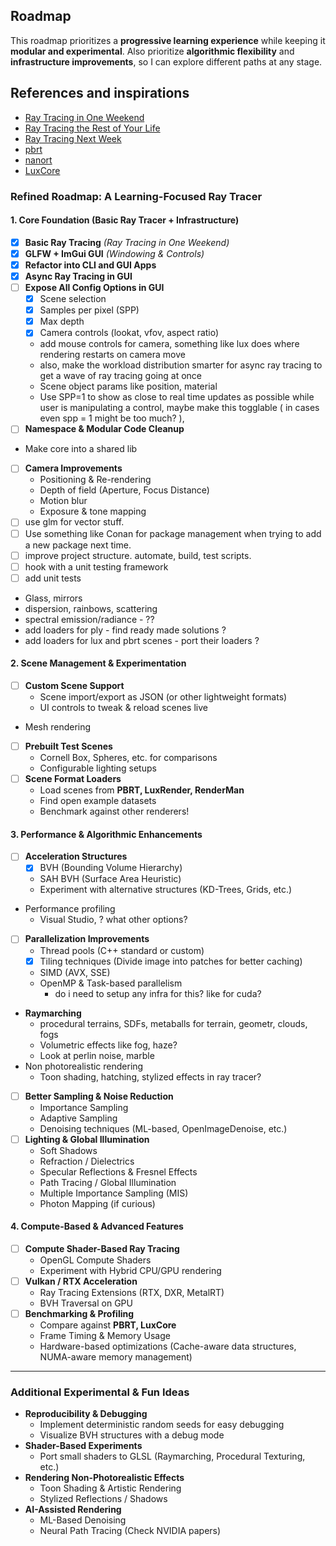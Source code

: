
## Roadmap

This roadmap prioritizes a **progressive learning experience** while keeping it **modular and experimental**.
Also prioritize **algorithmic flexibility** and **infrastructure improvements**, so I can explore different paths at any stage.  

## References and inspirations

- [Ray Tracing in One Weekend](https://raytracing.github.io/books/RayTracingInOneWeekend.html)
- [Ray Tracing the Rest of Your Life](https://raytracing.github.io/books/RayTracingTheRestOfYourLife.html)
- [Ray Tracing Next Week](https://raytracing.github.io/books/RayTracingNextWeek.html)
- [pbrt](https://github.com/mmp/pbrt-v4)
- [nanort](https://github.com/lighttransport/nanort?tab=readme-ov-file)
- [LuxCore](https://github.com/LuxCoreRender/LuxCore)


### **Refined Roadmap: A Learning-Focused Ray Tracer**  

#### **1. Core Foundation (Basic Ray Tracer + Infrastructure)**
- [x] **Basic Ray Tracing** *(Ray Tracing in One Weekend)*
- [x] **GLFW + ImGui GUI** *(Windowing & Controls)*
- [x] **Refactor into CLI and GUI Apps**
- [x] **Async Ray Tracing in GUI**
- [ ] **Expose All Config Options in GUI** 
  - [x] Scene selection
  - [x] Samples per pixel (SPP)
  - [x] Max depth
  - [x] Camera controls (lookat, vfov, aspect ratio)
  - add mouse controls for camera, something like lux does where rendering restarts on camera move
  - also, make the workload distribution smarter for async ray tracing to get a wave of ray tracing going at once
  - Scene object params like position, material
  - Use SPP=1 to show as close to real time updates as possible while user is manipulating a control, 
    maybe make this togglable ( in cases even spp = 1 might be too much? ), 
- [ ] **Namespace & Modular Code Cleanup**
- Make core into a shared lib
- [ ] **Camera Improvements**
  - Positioning & Re-rendering  
  - Depth of field (Aperture, Focus Distance)
  - Motion blur
  - Exposure & tone mapping
- [ ] use glm for vector stuff.
- [ ] Use something like Conan for package management when trying to add a new package next time.
- [ ] improve project structure. automate, build, test scripts.
- [ ] hook with a unit testing framework
- [ ] add unit tests
- Glass, mirrors
- dispersion, rainbows, scattering
- spectral emission/radiance - ??
- add loaders for ply - find ready made solutions ?
- add loaders for lux and pbrt scenes - port their loaders ?
    

#### **2. Scene Management & Experimentation**
- [ ] **Custom Scene Support**
  - Scene import/export as JSON (or other lightweight formats)
  - UI controls to tweak & reload scenes live  
- Mesh rendering
- [ ] **Prebuilt Test Scenes**
  - Cornell Box, Spheres, etc. for comparisons
  - Configurable lighting setups  
- [ ] **Scene Format Loaders**
  - Load scenes from **PBRT, LuxRender, RenderMan**
  - Find open example datasets
  - Benchmark against other renderers!

#### **3. Performance & Algorithmic Enhancements**
- [ ] **Acceleration Structures**
  - [x]  BVH (Bounding Volume Hierarchy)
  - SAH BVH (Surface Area Heuristic)
  - Experiment with alternative structures (KD-Trees, Grids, etc.)  
- Performance profiling
  - Visual Studio, ? what other options?
- [ ] **Parallelization Improvements**
  - Thread pools (C++ standard or custom)  
  - [x] Tiling techniques (Divide image into patches for better caching)  
  - SIMD (AVX, SSE)  
  - OpenMP & Task-based parallelism
    - do i need to setup any infra for this? like for cuda?
- **Raymarching**
    - procedural terrains, SDFs, metaballs for terrain, geometr, clouds, fogs
    - Volumetric effects like fog, haze?
    - Look at perlin noise, marble
- Non photorealistic rendering
    - Toon shading, hatching, stylized effects in ray tracer?
- [ ] **Better Sampling & Noise Reduction**
  - Importance Sampling
  - Adaptive Sampling  
  - Denoising techniques (ML-based, OpenImageDenoise, etc.)  
- [ ] **Lighting & Global Illumination**
  - Soft Shadows  
  - Refraction / Dielectrics  
  - Specular Reflections & Fresnel Effects  
  - Path Tracing / Global Illumination  
  - Multiple Importance Sampling (MIS)  
  - Photon Mapping (if curious)  

#### **4. Compute-Based & Advanced Features**
- [ ] **Compute Shader-Based Ray Tracing**
  - OpenGL Compute Shaders  
  - Experiment with Hybrid CPU/GPU rendering  
- [ ] **Vulkan / RTX Acceleration**
  - Ray Tracing Extensions (RTX, DXR, MetalRT)  
  - BVH Traversal on GPU  
- [ ] **Benchmarking & Profiling**
  - Compare against **PBRT, LuxCore**  
  - Frame Timing & Memory Usage  
  - Hardware-based optimizations (Cache-aware data structures, NUMA-aware memory management)  

---

### **Additional Experimental & Fun Ideas**
- **Reproducibility & Debugging**
  - Implement deterministic random seeds for easy debugging  
  - Visualize BVH structures with a debug mode  
- **Shader-Based Experiments**
  - Port small shaders to GLSL (Raymarching, Procedural Texturing, etc.)  
- **Rendering Non-Photorealistic Effects**
  - Toon Shading & Artistic Rendering  
  - Stylized Reflections / Shadows  
- **AI-Assisted Rendering**
  - ML-Based Denoising  
  - Neural Path Tracing (Check NVIDIA papers)  

